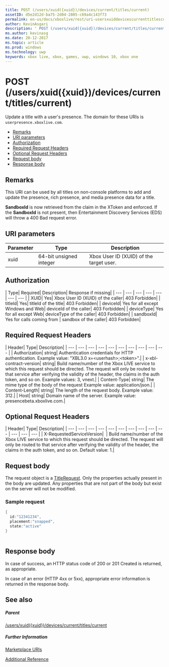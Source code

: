 ```yaml
---
title: POST (/users/xuid({xuid})/devices/current/titles/current)
assetID: d5e2d12d-ba75-2d04-2805-c69a4c143f73
permalink: en-us/docs/xboxlive/rest/uri-usersxuiddevicescurrenttitlescurrentpost.html
author: KevinAsgari
description: ' POST (/users/xuid({xuid})/devices/current/titles/current)'
ms.author: kevinasg
ms.date: 20-12-2017
ms.topic: article
ms.prod: windows
ms.technology: uwp
keywords: xbox live, xbox, games, uwp, windows 10, xbox one
---
```



# POST (/users/xuid({xuid})/devices/current/titles/current)
Update a title with a user's presence. 
The domain for these URIs is `userpresence.xboxlive.com`.
 
  * [Remarks](#ID4EV)
  * [URI parameters](#ID4EEB)
  * [Authorization](#ID4EPB)
  * [Required Request Headers](#ID4ENE)
  * [Optional Request Headers](#ID4ERG)
  * [Request body](#ID4ERH)
  * [Response body](#ID4EKAAC)
 
<a id="ID4EV"></a>

 
## Remarks
 
This URI can be used by all titles on non-console platforms to add and update the presence, rich presence, and media presence data for a title.
 
**SandboxId** is now retrieved from the claim in the XToken and enforced. If the **SandboxId** is not present, then Entertainment Discovery Services (EDS) will throw a 400 Bad request error.
  
<a id="ID4EEB"></a>

 
## URI parameters
 
| Parameter| Type| Description| 
| --- | --- | --- | 
| xuid| 64-bit unsigned integer| Xbox User ID (XUID) of the target user.| 
  
<a id="ID4EPB"></a>

 
## Authorization
 
| Type| Required| Description| Response if missing| 
| --- | --- | --- | --- | --- | --- | --- | 
| XUID| Yes| Xbox User ID (XUID) of the caller| 403 Forbidden| 
| titleId| Yes| titleId of the title| 403 Forbidden| 
| deviceId| Yes for all except Windows and Web| deviceId of the caller| 403 Forbidden| 
| deviceType| Yes for all except Web| deviceType of the caller| 403 Forbidden| 
| sandboxId| Yes for calls coming from | sandbox of the caller| 403 Forbidden| 
  
<a id="ID4ENE"></a>

 
## Required Request Headers
 
| Header| Type| Description| 
| --- | --- | --- | --- | --- | --- | --- | --- | --- | --- | 
| Authorization| string| Authentication credentials for HTTP authentication. Example value: "XBL3.0 x=&lt;userhash>;&lt;token>".| 
| x-xbl-contract-version| string| Build name/number of the Xbox LIVE service to which this request should be directed. The request will only be routed to that service after verifying the validity of the header, the claims in the auth token, and so on. Example values: 3, vnext.| 
| Content-Type| string| The mime type of the body of the request Example value: application/json.| 
| Content-Length| string| The length of the request body. Example value: 312.| 
| Host| string| Domain name of the server. Example value: presencebeta.xboxlive.com.| 
  
<a id="ID4ERG"></a>

 
## Optional Request Headers
 
| Header| Type| Description| 
| --- | --- | --- | --- | --- | --- | --- | --- | --- | --- | --- | --- | --- | 
| X-RequestedServiceVersion|  | Build name/number of the Xbox LIVE service to which this request should be directed. The request will only be routed to that service after verifying the validity of the header, the claims in the auth token, and so on. Default value: 1.| 
  
<a id="ID4ERH"></a>

 
## Request body
 
The request object is a [TitleRequest](../../json/json-titlerequest.md). Only the properties actually present in the body are updated. Any properties that are not part of the body but exist on the server will not be modified.
 
<a id="ID4EAAAC"></a>

 
### Sample request
 

```cpp
{
  id:"12341234",
  placement:"snapped",
  state:"active"
}
      
```

   
<a id="ID4EKAAC"></a>

 
## Response body
 
In case of success, an HTTP status code of 200 or 201 Created is returned, as appropriate.
 
In case of an error (HTTP 4xx or 5xx), appropriate error information is returned in the response body.
  
<a id="ID4EVAAC"></a>

 
## See also
 
<a id="ID4EXAAC"></a>

 
##### Parent 

[/users/xuid({xuid})/devices/current/titles/current](uri-usersxuiddevicescurrenttitlescurrent.md)

  
<a id="ID4EBBAC"></a>

 
##### Further Information 

[Marketplace URIs](../marketplace/atoc-reference-marketplace.md)

 [Additional Reference](../../additional/atoc-xboxlivews-reference-additional.md)

   